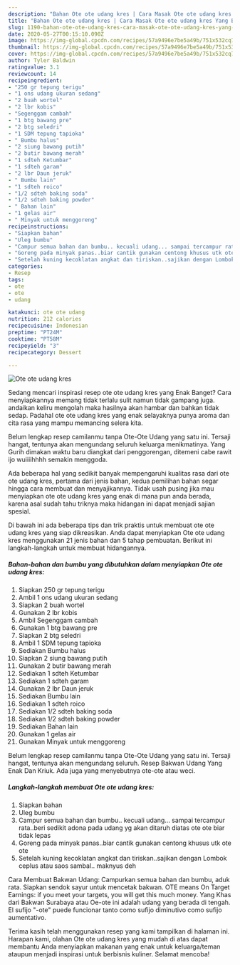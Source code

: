 ```yaml
---
description: "Bahan Ote ote udang kres | Cara Masak Ote ote udang kres Yang Bikin Ngiler"
title: "Bahan Ote ote udang kres | Cara Masak Ote ote udang kres Yang Bikin Ngiler"
slug: 1190-bahan-ote-ote-udang-kres-cara-masak-ote-ote-udang-kres-yang-bikin-ngiler
date: 2020-05-27T00:15:10.090Z
image: https://img-global.cpcdn.com/recipes/57a9496e7be5a49b/751x532cq70/ote-ote-udang-kres-foto-resep-utama.jpg
thumbnail: https://img-global.cpcdn.com/recipes/57a9496e7be5a49b/751x532cq70/ote-ote-udang-kres-foto-resep-utama.jpg
cover: https://img-global.cpcdn.com/recipes/57a9496e7be5a49b/751x532cq70/ote-ote-udang-kres-foto-resep-utama.jpg
author: Tyler Baldwin
ratingvalue: 3.1
reviewcount: 14
recipeingredient:
- "250 gr tepung terigu"
- "1 ons udang ukuran sedang"
- "2 buah wortel"
- "2 lbr kobis"
- "Segenggam cambah"
- "1 btg bawang pre"
- "2 btg seledri"
- "1 SDM tepung tapioka"
- " Bumbu halus"
- "2 siung bawang putih"
- "2 butir bawang merah"
- "1 sdteh Ketumbar"
- "1 sdteh garam"
- "2 lbr Daun jeruk"
- " Bumbu lain"
- "1 sdteh roico"
- "1/2 sdteh baking soda"
- "1/2 sdteh baking powder"
- " Bahan lain"
- "1 gelas air"
- " Minyak untuk menggoreng"
recipeinstructions:
- "Siapkan bahan"
- "Uleg bumbu"
- "Campur semua bahan dan bumbu.. kecuali udang... sampai tercampur rata..beri sedikit adona pada udang yg akan ditaruh diatas ote ote biar tidak lepas"
- "Goreng pada minyak panas..biar cantik gunakan centong khusus utk ote ote"
- "Setelah kuning kecoklatan angkat dan tiriskan..sajikan dengan Lombok ceplus atau saos sambal.. maknyus deh"
categories:
- Resep
tags:
- ote
- ote
- udang

katakunci: ote ote udang 
nutrition: 212 calories
recipecuisine: Indonesian
preptime: "PT24M"
cooktime: "PT58M"
recipeyield: "3"
recipecategory: Dessert

---
```



![Ote ote udang kres](https://img-global.cpcdn.com/recipes/57a9496e7be5a49b/751x532cq70/ote-ote-udang-kres-foto-resep-utama.jpg)

Sedang mencari inspirasi resep ote ote udang kres yang Enak Banget? Cara menyiapkannya memang tidak terlalu sulit namun tidak gampang juga. andaikan keliru mengolah maka hasilnya akan hambar dan bahkan tidak sedap. Padahal ote ote udang kres yang enak selayaknya punya aroma dan cita rasa yang mampu memancing selera kita.

Belum lengkap resep camilanmu tanpa Ote-Ote Udang yang satu ini. Tersaji hangat, tentunya akan mengundang seluruh keluarga menikmatinya. Yang Gurih dimakan waktu baru diangkat dari penggorengan, ditemeni cabe rawit ijo wuiiiihhhh semakin menggoda.

Ada beberapa hal yang sedikit banyak mempengaruhi kualitas rasa dari ote ote udang kres, pertama dari jenis bahan, kedua pemilihan bahan segar hingga cara membuat dan menyajikannya. Tidak usah pusing jika mau menyiapkan ote ote udang kres yang enak di mana pun anda berada, karena asal sudah tahu triknya maka hidangan ini dapat menjadi sajian spesial.


Di bawah ini ada beberapa tips dan trik praktis untuk membuat ote ote udang kres yang siap dikreasikan. Anda dapat menyiapkan Ote ote udang kres menggunakan 21 jenis bahan dan 5 tahap pembuatan. Berikut ini langkah-langkah untuk membuat hidangannya.

<!--inarticleads1-->

##### Bahan-bahan dan bumbu yang dibutuhkan dalam menyiapkan Ote ote udang kres:

1. Siapkan 250 gr tepung terigu
1. Ambil 1 ons udang ukuran sedang
1. Siapkan 2 buah wortel
1. Gunakan 2 lbr kobis
1. Ambil Segenggam cambah
1. Gunakan 1 btg bawang pre
1. Siapkan 2 btg seledri
1. Ambil 1 SDM tepung tapioka
1. Sediakan  Bumbu halus
1. Siapkan 2 siung bawang putih
1. Gunakan 2 butir bawang merah
1. Sediakan 1 sdteh Ketumbar
1. Sediakan 1 sdteh garam
1. Gunakan 2 lbr Daun jeruk
1. Sediakan  Bumbu lain
1. Sediakan 1 sdteh roico
1. Sediakan 1/2 sdteh baking soda
1. Sediakan 1/2 sdteh baking powder
1. Sediakan  Bahan lain
1. Gunakan 1 gelas air
1. Gunakan  Minyak untuk menggoreng


Belum lengkap resep camilanmu tanpa Ote-Ote Udang yang satu ini. Tersaji hangat, tentunya akan mengundang seluruh. Resep Bakwan Udang Yang Enak Dan Kriuk. Ada juga yang menyebutnya ote-ote atau weci. 

<!--inarticleads2-->

##### Langkah-langkah membuat Ote ote udang kres:

1. Siapkan bahan
1. Uleg bumbu
1. Campur semua bahan dan bumbu.. kecuali udang... sampai tercampur rata..beri sedikit adona pada udang yg akan ditaruh diatas ote ote biar tidak lepas
1. Goreng pada minyak panas..biar cantik gunakan centong khusus utk ote ote
1. Setelah kuning kecoklatan angkat dan tiriskan..sajikan dengan Lombok ceplus atau saos sambal.. maknyus deh


Cara Membuat Bakwan Udang: Campurkan semua bahan dan bumbu, aduk rata. Siapkan sendok sayur untuk mencetak bakwan. OTE means On Target Earnings: if you meet your targets, you will get this much money. Yang Khas dari Bakwan Surabaya atau Oe-ote ini adalah udang yang berada di tengah. El sufijo &#34;-ote&#34; puede funcionar tanto como sufijo diminutivo como sufijo aumentativo. 

Terima kasih telah menggunakan resep yang kami tampilkan di halaman ini. Harapan kami, olahan Ote ote udang kres yang mudah di atas dapat membantu Anda menyiapkan makanan yang enak untuk keluarga/teman ataupun menjadi inspirasi untuk berbisnis kuliner. Selamat mencoba!
